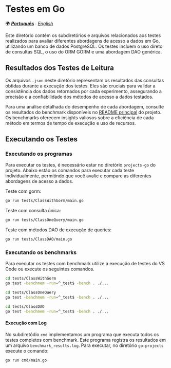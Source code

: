 # Testes em Go

🌍 *[**Português**](README_pt.md) ∙ [English](README.md)*

Este diretório contém os subdiretórios e arquivos relacionados aos testes realizados para avaliar diferentes abordagens de acesso a dados em Go, utilizando um banco de dados PostgreSQL. Os testes incluem o uso direto de consultas SQL, o uso do ORM GORM e uma abordagem DAO genérica.

## Resultados dos Testes de Leitura

Os arquivos `.json` neste diretório representam os resultados das consultas obtidas durante a execução dos testes. Eles são cruciais para validar a consistência dos dados retornados por cada experimento, assegurando a precisão e a confiabilidade dos métodos de acesso a dados testados.

Para uma análise detalhada do desempenho de cada abordagem, consulte os resultados do benchmark disponíveis no [README principal](../README.md) do projeto. Os benchmarks oferecem insights valiosos sobre a eficiência de cada método em termos de tempo de execução e uso de recursos.

## Executando os Testes

### Executando os programas

Para executar os testes, é necessário estar no diretório `projects-go` do projeto. Abaixo estão os comandos para executar cada teste individualmente, permitindo que você avalie e compare as diferentes abordagens de acesso a dados.

Teste com gorm:
```bash
go run tests/ClassWithGorm/main.go
```

Teste com consulta única:
```bash
go run tests/ClassOneQuery/main.go
```

Teste com métodos DAO de execução de queries:
```bash
go run tests/ClassDAO/main.go
```

### Executando os benchmarks

Para executar os testes com benchmark utilize a execução de testes do VS Code ou execute os seguintes comandos.

```bash
cd tests/ClassWithGorm
go test -benchmem -run=^_test$ -bench . ./...
```

```bash
cd tests/ClassOneQuery
go test -benchmem -run=^_test$ -bench . ./...
```

```bash
cd tests/ClassDAO
go test -benchmem -run=^_test$ -bench . ./...
```

#### Execução com Log

No subdiretódio `cmd` implementamos um programa que executa todos os testes completos com benchmark. Este programa registra os resultados em um arquivo `benchmark_results.log`. Para executar, no diretório `go-projects` execute o comando:

```sh
go run cmd/main.go
```